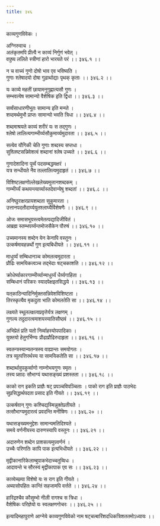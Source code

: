 ```yaml
---
title: ३४६

---
```

काव्यगुणविवेकः ।  
  
अग्निरुवाच ।  
अलंकृतमपि प्रीत्यै न काव्यं निर्गुणं भवेत् ।  
वपुष्य ललिते स्त्रीणां हारो भारयते परं ।। ३४६.१ ।।  
  
न च वाच्यं गुणो दोषो भाव एव भविष्यति ।  
गुणाः श्लेषादयो दोषा गुढार्थाद्याः पृथक् कृताः ।। ३४६.२ ।।  
  
यः काव्ये महतीं छायामनुगृह्णात्यसौ गुणः ।  
सम्भवत्येष सामान्यो वैशेषिक इति द्विधा ।। ३४६.३ ।।  
  
सर्व्वंसाधारणीभूतः सामान्य इति मन्य्ते ।  
शव्दमर्थमुभौ प्राप्तः सामान्यो भवति त्रिधा ।। ३४६.४ ।।  
  
शब्दमाश्रयते काव्यं शरीरं यः स तद्‌गुणः ।  
श्लेषो लालित्यगाम्भीर्य्यसौकुमार्य्यमुदारता ।। ३४६.५ ।।  
  
सत्येव यौगिकी चेति गुणाः शब्दस्य सप्तधा ।  
सुश्लिष्टसन्निवेशत्वं शब्दानां श्लेष उच्यते ।। ३४६.६ ।।  
  
गुणादेशादिना पूर्व्वं पदसम्बद्धमक्षरं ।  
यत्र सन्धीयते नैव तल्लालित्यमुदाहृतं ।। ३४६.७ ।।  
  
विशिष्टलक्षणोल्लेखलेख्यमुत्तानशब्दकम् ।  
गाम्भीर्य्यं कथयन्त्यार्य्यास्तदेवान्येषु शब्दतां ।। ३४६.८ ।।  
  
अनिष्ठुराक्षरप्रायशब्दता सुकुमारता ।  
उत्तानपदतौदार्य्ययुतश्लाघ्यैर्विशेषणैः ।। ३४६.९ ।।  
  
ओजः समासभूयस्त्वमेतत्पद्यादिजीवितं ।  
आब्रह्म स्तम्भपर्य्यन्तमोजसैकेन पौरुषं ।। ३४६.१० ।।  
  
उच्यमानस्य शब्देन येन केनापि वस्तुनः ।  
उत्कर्षमावहन्नर्थो गुण इत्यबिधीयते ।। ३४६.११ ।।  
  
माधुर्य्यं सम्बिधानञ्च कोमलत्वमूदारता ।  
प्रौढिः सामयिकत्वञ्च तद्‌भेदाः षट्‌चकाशति ।। ३४६.१२ ।।  
  
क्रोधेर्ष्याकारगाम्भीर्य्यान्माधुर्य्यं धैर्य्यगाहिता ।  
सम्बिधानं परिकरः स्यादपेक्षइतसिद्धये ।। ३४६.१३ ।।  
  
यत्‌काठिन्यादिनिर्मुक्तसन्निवेशविशिष्टता ।  
तिरस्कृत्यैव मृकदुता भाति कोमलतेति सा ।। ३४६.१४ ।।  
  
लक्ष्यते स्थूललक्षत्वप्रवृत्तेर्यत्र लक्षणम् ।  
गुणल्य तदुदारत्वमाशयस्यातिसौष्ठवं ।। ३४६.१५ ।।  
  
अभिप्रेतं प्रति यतो निर्व्वाहस्योपपादिकाः ।  
युक्तयो हेतुगर्भिण्यः प्रौढाप्रौढिरुदाहृता ।। ३४६.१६ ।।  
  
स्वतन्त्रस्यान्यतन्त्रस्य वाह्यान्तः समयोगतः ।  
तत्र व्युत्पत्तिरर्थस्य या सामयिकतेति सा ।। ३४६.१७ ।।  
  
शब्दार्थावुपकुर्व्वाणो नाम्नोभयगुणः स्मृतः ।  
तस्य प्र्सादः सौभाग्यं यथासङ्‌ख्यं प्रशस्तता ।। ३४६.१८ ।।  
  
काको राग इकति प्राज्ञैः षट् प्रपञ्चविपञ्चिताः । पाको राग इति प्राज्ञैः पाठभेदः  
सुप्रसिद्धार्थपदता प्रसाद इति गीयते ।। ३४६.१९ ।।  
  
उत्कर्षवान् गुणः कश्चिद्यस्मिन्नुक्तेप्रतीयते ।  
तत्सौभाग्यमुदारत्वं प्रवदन्ति मनीषिणः ।। ३४६.२० ।।  
  
यथासङ्‌ख्यमनुद्देशः सामान्यमतिदिश्यते ।  
समये वर्णनीयस्य दारुणस्यापि वस्तुनः ।। ३४६.२१ ।।  
  
अदारुणेन शब्देन प्राशसत्यमुपवर्णनं ।  
उच्चैः परिणतिः कापि पाक इत्यभिधीयते ।। ३४६.२२ ।।  
  
मृद्वीकानारिकेलाम्बुपाकभेदाच्चतुव्विधः ।  
आदावन्ते च सौरस्यं मृद्वीकापाक एव सः ।। ३४६.२३ ।।  
  
काव्येच्छया विशेषो यः स राग इति गीयते ।  
अब्यासोपहितः कान्तिं सहजामपि वर्त्तते ।। ३४६.२४ ।।  
  
हारिद्रश्चैव कौसुम्भो नीली रागश्च स त्रिधा ।  
वैशेषिकः परिज्ञेयो यः स्वलक्षणगोचरः ।। ३४६.२५ ।।  
  
इत्यादिमहापुराणे आग्नेये काव्यगुणविवेको नाम षट्‌चत्बारिंशदधिकत्रिशततमोऽध्यायः ।।